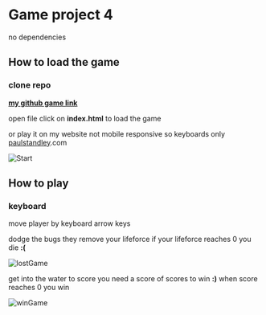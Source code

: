 # Game project 4

no dependencies

## How to load the game

### __clone repo__

[__my github game link__]('https://github.com/paulstandley/Project-Udacity-4')

open file click on __index.html__ to load the game

or play it on my website not mobile responsive so keyboards only [paulstandley](https://paulstandley.000webhostapp.com/index.html).com

![Start]('http://res.cloudinary.com/pieol2/image/upload/v1526402515/gameStart.png')

## How to play

### keyboard

move player by keyboard arrow keys

dodge the bugs they remove your lifeforce if your lifeforce reaches 0 you die __:(__

![lostGame]('http://res.cloudinary.com/pieol2/image/upload/v1526402772/lost.png')

get into the water to score you need a score of scores to win __:)__ when score reaches 0 you win

![winGame]('http://res.cloudinary.com/pieol2/image/upload/v1526402944/win.png')
